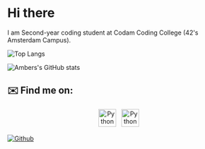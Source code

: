 # Hi there

I am Second-year coding student at Codam Coding College (42's Amsterdam Campus).


![Top Langs](https://github-readme-stats.vercel.app/api/top-langs/?username=avan-dam&theme=radical)

![Ambers's GitHub stats](https://github-readme-stats.vercel.app/api?username=avan-dam&show_icons=true&theme=radical)


## ✉️ Find me on:


<p align="center">
 <a href="https://www.linkedin.com/in/amber-van-dam-5044b21b6/" target="_blank" rel="noopener noreferrer"> <img src="https://cdn.jsdelivr.net/npm/simple-icons@v3/icons/linkedin.svg" alt="Python" height="40" style="vertical-align:top; margin:4px"></a>
 <a href="mailto:ambervandam97@gmail.com"> <img src="https://cdn.jsdelivr.net/npm/simple-icons@v3/icons/gmail.svg" alt="Python" height="40" style="vertical-align:top; margin:4px"></a>
</p>


[![Github](https://img.shields.io/github/followers/avan-dam?label=Follow&style=social)](https://github.com/avan-dam)
